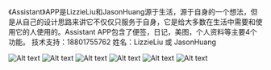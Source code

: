 
《Assistant》APP是LizzieLiu和JasonHuang源于生活，源于自身的一个想法，但是从自己的设计思路来讲它不仅仅只服务于自身，它是给大多数在生活中需要和使用它的人使用的。Assistant APP包含了便签，日记，美图，个人资料等主要4个功能。
技术支持：18801755762
姓名：LizzieLiu 或 JasonHuang

![Alt text](https://github.com/BeyWood/ReadMes/blob/master/wuziqi/IMG_0190.PNG)
![Alt text](https://github.com/BeyWood/ReadMes/blob/master/wuziqi/IMG_0191.PNG)
![Alt text](https://github.com/BeyWood/ReadMes/blob/master/wuziqi/IMG_0192.PNG)
![Alt text](https://github.com/BeyWood/ReadMes/blob/master/wuziqi/IMG_0193.PNG)
![Alt text](https://github.com/BeyWood/ReadMes/blob/master/wuziqi/IMG_0194.PNG)
![Alt text](https://github.com/BeyWood/ReadMes/blob/master/wuziqi/IMG_0195.PNG)

